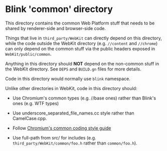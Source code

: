 # Blink 'common' directory

This directory contains the common Web Platform stuff that needs to be shared
by renderer-side and browser-side code.

Things that live in `third_party/WebKit` can directly depend on this directory,
while the code outside the WebKit directory (e.g. `//content` and `//chrome`)
can only depend on the common stuff via the public headers exposed in
`WebKit/public/common`.

Anything in this directory should **NOT** depend on the non-common stuff
in the WebKit directory. See `DEPS` and `BUILD.gn` files for more details.

Code in this directory would normally use `blink` namespace.

Unlike other directories in WebKit, code in this directory should:

* Use Chromium's common types (e.g. //base ones) rather than Blink's ones
  (e.g. WTF types)

* Use underscore_separated_file_names.cc style rather than CamelCase.cpp.

* Follow [Chromium's common coding style guide](https://chromium.googlesource.com/chromium/src/+/master/styleguide/c++/c++.md)

* Use full-path from src/ for includes (e.g. `third_party/WebKit/common/foo.h`
  rather than `common/foo.h`).
